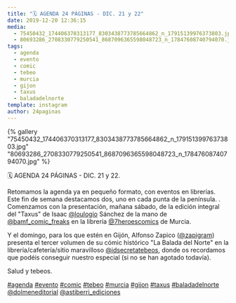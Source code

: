 ```yaml
---
title: "🗓 AGENDA 24 PÁGINAS - DIC. 21 y 22"
date: 2019-12-20 12:36:15
media: 
  - 75450432_174406370313177_8303438773785664862_n_17915139976373803.jpg
  - 80693286_2708330779250541_8687096365598048723_n_17847608740794070.jpg
tags: 
  - agenda
  - evento
  - comic
  - tebeo
  - murcia
  - gijon
  - taxus
  - baladadelnorte
template: instagram
author: 24paginas
---
```


{% gallery "75450432_174406370313177_8303438773785664862_n_17915139976373803.jpg" "80693286_2708330779250541_8687096365598048723_n_17847608740794070.jpg" %}

🗓 AGENDA 24 PÁGINAS - DIC. 21 y 22.

Retomamos la agenda ya en pequeño formato, con eventos en librerías. Este fin de semana destacamos dos, uno en cada punta de la península. .
Comenzamos con la presentación, mañana sábado, de la edición integral del "Taxus" de Isaac [@loulogio](https://instagram.com/loulogio) Sánchez de la mano de [@bamf_comic_freaks](https://instagram.com/bamf_comic_freaks) en la librería [@7heroescomics](https://instagram.com/7heroescomics) de Murcia.

Y el domingo, para los que estén en Gijón, Alfonso Zapico ([@zapigram](https://instagram.com/zapigram)) presenta el tercer volumen de su cómic histórico "La Balada del Norte" en la librería/cafetería/sitio maravilloso [@idsecretatebeos](https://instagram.com/idsecretatebeos), donde os recordamos que podéis conseguir nuestro especial (si no se han agotado todavía).

Salud y tebeos.

[#agenda](/tags/agenda) [#evento](/tags/evento) [#comic](/tags/comic) [#tebeo](/tags/tebeo) [#murcia](/tags/murcia) [#gijon](/tags/gijon) [#taxus](/tags/taxus) [#baladadelnorte](/tags/baladadelnorte) [@dolmeneditorial](https://instagram.com/dolmeneditorial) [@astiberri_ediciones](https://instagram.com/astiberri_ediciones)
